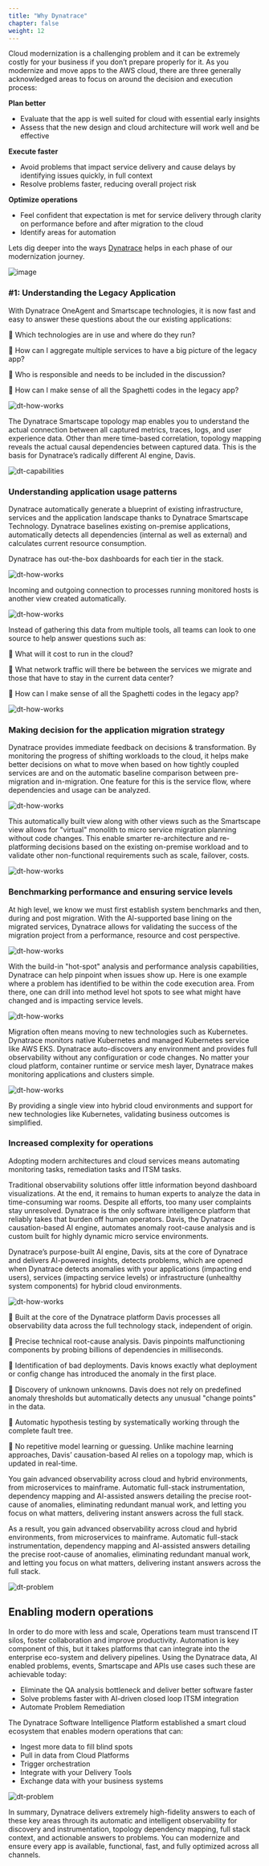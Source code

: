 ```yaml
---
title: "Why Dynatrace"
chapter: false
weight: 12
---
```


Cloud modernization is a challenging problem and it can be extremely costly for your business if you don’t prepare properly for it. As you modernize and move apps to the AWS cloud, there are three generally acknowledged areas to focus on around the decision and execution process:

**Plan better**

* Evaluate that the app is well suited for cloud with essential early insights
* Assess that the new design and cloud architecture will work well and be effective

**Execute faster**

* Avoid problems that impact service delivery and cause delays by identifying issues quickly, in full context
* Resolve problems faster, reducing overall project risk

**Optimize operations**

* Feel confident that expectation is met for service delivery through clarity on performance before and after migration to the cloud
* Identify areas for automation

Lets dig deeper into the ways <a href="https://www.dynatrace.com" target="_blank">Dynatrace</a> helps in each phase of our modernization journey.

![image](/images/cloud-framework-new.png)

### #1: Understanding the Legacy Application

With Dynatrace OneAgent and Smartscape technologies, it is now fast and easy to answer these questions about the our existing applications:

🔷 Which technologies are in use and where do they run?

🔷 How can I aggregate multiple services to have a big picture of the legacy app?

🔷 Who is responsible and needs to be included in the discussion?

🔷 How can I make sense of all the Spaghetti codes in the legacy app?

![dt-how-works](/images/dt-agent.png)

The Dynatrace Smartscape topology map enables you to understand the actual connection between all captured metrics, traces, logs, and user experience data. Other than mere time-based correlation, topology mapping reveals the actual causal dependencies between captured data. This is the basis for Dynatrace’s radically different AI engine, Davis.

![dt-capabilities](/images/dt-smartscape-words.png)

### Understanding application usage patterns

Dynatrace automatically generate a blueprint of existing infrastructure, services and the application landscape thanks to Dynatrace Smartscape Technology. Dynatrace baselines existing on-premise applications, automatically detects all dependencies (internal as well as external) and calculates current resource consumption.  

Dynatrace has out-the-box dashboards for each tier in the stack. 

![dt-how-works](/images/dt-usage-dashboard.png)

Incoming and outgoing connection to processes running monitored hosts is another view created automatically.

![dt-how-works](/images/dt-network-flow.png)

Instead of gathering this data from multiple tools, all teams can look to one source to help answer questions such as:

🔷 What will it cost to run in the cloud? 

🔷 What network traffic will there be between the services we migrate and those that have to stay in the current data center?

🔷 How can I make sense of all the Spaghetti codes in the legacy app?

![dt-how-works](/images/dt-move-server.png)

### Making decision for the application migration strategy 

Dynatrace provides immediate feedback on decisions & transformation. By monitoring the progress of shifting workloads to the cloud, it helps make better decisions on what to move when based on how tightly coupled services are and on the automatic baseline comparison between pre-migration and in-migration.  One feature for this is the service flow, where dependencies and usage can be analyzed. 

![dt-how-works](/images/dt-flow.png)

This automatically built view along with other views such as the Smartscape view allows for "virtual" monolith to micro service migration planning without code changes. This enable smarter re-architecture and re-platforming decisions based on the existing on-premise workload and to validate other non-functional requirements such as scale, failover, costs.

![dt-how-works](/images/dt-scale.png)

### Benchmarking performance and ensuring service levels

At high level, we know we must first establish system benchmarks and then, during and post migration.  With the AI-supported base lining on the migrated services, Dynatrace allows for validating the success of the migration project from a performance, resource and cost perspective. 

![dt-how-works](/images/dt-b4-after.png)

With the build-in "hot-spot" analysis and performance analysis capabilities, Dynatrace can help pinpoint when issues show up. Here is one example where a problem has identified to be within the code execution area.  From there, one can drill into method level hot spots to see what might have changed and is impacting service levels.

![dt-how-works](/images/dt-review.png)

Migration often means moving to new technologies such as Kubernetes.  Dynatrace monitors native Kubernetes and managed Kubernetes service like AWS EKS. Dynatrace auto-discovers any environment and provides full observability without any configuration or code changes. No matter your cloud platform, container runtime or service mesh layer, Dynatrace makes monitoring applications and clusters simple. 

![dt-how-works](/images/dt-k8.png)

By providing a single view into hybrid cloud environments and support for new technologies like Kubernetes, validating business outcomes is simplified.

### Increased complexity for operations

Adopting modern architectures and cloud services means automating monitoring tasks, remediation tasks and ITSM tasks. 

Traditional observability solutions offer little information beyond dashboard visualizations. At the end, it remains to human experts to analyze the data in time-consuming war rooms. Despite all efforts, too many user complaints stay unresolved. Dynatrace is the only software intelligence platform that reliably takes that burden off human operators. Davis, the Dynatrace causation-based AI engine, automates anomaly root-cause analysis and is custom built for highly dynamic micro service environments.

Dynatrace’s purpose-built AI engine, Davis, sits at the core of Dynatrace and delivers AI-powered insights, detects problems, which are opened when Dynatrace detects anomalies with your applications (impacting end users), services (impacting service levels) or infrastructure (unhealthy system components) for hybrid cloud environments.

![dt-how-works](/images/dt-how-works.png)

🔷 Built at the core of the Dynatrace platform Davis processes all observability data across the full technology stack, independent of origin.

🔷 Precise technical root-cause analysis. Davis pinpoints malfunctioning components by probing billions of dependencies in milliseconds.

🔷 Identification of bad deployments. Davis knows exactly what deployment or config change has introduced the anomaly in the first place.

🔷 Discovery of unknown unknowns. Davis does not rely on predefined anomaly thresholds but automatically detects any unusual "change points" in the data.

🔷 Automatic hypothesis testing by systematically working through the complete fault tree.

🔷 No repetitive model learning or guessing. Unlike machine learning approaches, Davis’ causation-based AI relies on a topology map, which is updated in real-time.

You gain advanced observability across cloud and hybrid environments, from microservices to mainframe. Automatic full-stack instrumentation, dependency mapping and AI-assisted answers detailing the precise root-cause of anomalies, eliminating redundant manual work, and letting you focus on what matters, delivering instant answers across the full stack.

As a result, you gain advanced observability across cloud and hybrid environments, from microservices to mainframe. Automatic full-stack instrumentation, dependency mapping and AI-assisted answers detailing the precise root-cause of anomalies, eliminating redundant manual work, and letting you focus on what matters, delivering instant answers across the full stack.

![dt-problem](/images/dt-problem-view.png)

## Enabling modern operations

In order to do more with less and scale, Operations team must transcend IT silos, foster collaboration and improve productivity. Automation is key component of this, but it takes platforms that can integrate into the enterprise eco-system and delivery pipelines. Using the Dynatrace data, AI enabled problems, events, Smartscape and APIs use cases such these are achievable today:

* Eliminate the QA analysis bottleneck and deliver better software faster
* Solve problems faster with AI-driven closed loop ITSM integration
* Automate Problem Remediation

The Dynatrace Software Intelligence Platform established a smart cloud ecosystem that enables modern operations that can:

* Ingest more data to fill blind spots
* Pull in data from Cloud Platforms
* Trigger orchestration
* Integrate with your Delivery Tools
* Exchange data with your business systems

![dt-problem](/images/dt-intregration.png)

In summary, Dynatrace delivers extremely high-fidelity answers to each of these key areas through its automatic and intelligent observability for discovery and instrumentation, topology dependency mapping, full stack context, and actionable answers to problems.  You can modernize and ensure every app is available, functional, fast, and fully optimized across all channels.